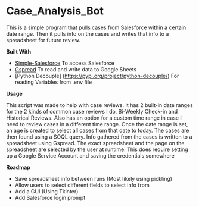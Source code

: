 # Case_Analysis_Bot

This is a simple program that pulls cases from Salesforce within a certain date range. Then it pulls info on the cases and writes that info to a spreadsheet for future review.

**Built With**

- [Simple-Salesforce](https://github.com/simple-salesforce/simple-salesforce) To access Salesforce
- [Gspread](https://github.com/burnash/gspread) To read and write data to Google Sheets
- [Python Decouple] (https://pypi.org/project/python-decouple/) For reading Variables from .env file

**Usage**

This script was made to help with case reviews. It has 2 built-in date ranges for the 2 kinds of common case reviews I do, Bi-Weekly Check-in and Historical Reviews. Also has an option for a custom time range in case I need to review cases in a different time range. Once the date range is set, an age is created to select all cases from that date to today. The cases are then found using a SOQL query. Info gathered from the cases is written to a spreadsheet using Gspread. The exact spreadsheet and the page on the spreadsheet are selected by the user at runtime. This does require setting up a Google Service Account and saving the credentials somewhere

**Roadmap**

- Save spreadsheet info between runs (Most likely using pickling)
- Allow users to select different fields to select info from
- Add a GUI (Using Tkinter)
- Add Salesforce login prompt
